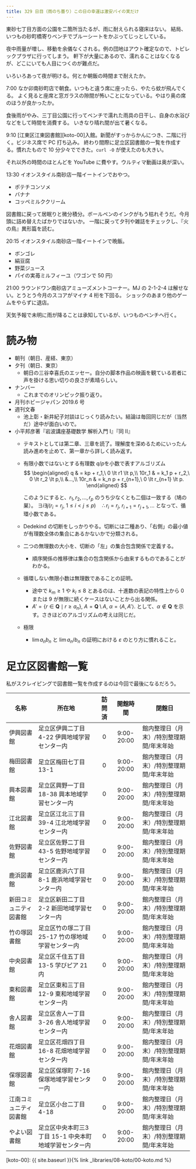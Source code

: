 ```yaml
---
title: 329 日目（雨のち曇り）この日の幸運は激安パイの実だけ
---
```


東砂七丁目方面の公園を二箇所当たるが、雨に耐えられる寝床はない。
結局、いつもの砂町橋寄りベンチでブルーシートをかぶってじっとしている。

夜中雨量が増し、移動を余儀なくされる。例の団地はアウト確定なので、トピレックプラザに行ってしまう。
軒下が大量にあるので、濡れることはなくなるが、どこにいても人目につくのが難点だ。

いろいろあって夜が明ける。何とか朝飯の時間まで耐えたか。

7:00 なか卯南砂町店で朝食。いつもと違う席に座ったら、やたら蚊が飛んでくる。
よく見ると座席と窓ガラスの隙間が怖いことになっている。やはり奥の席のほうが良かったか。

食後雨がやみ、三丁目公園に行ってベンチで濡れた雨具の日干し、自身の水浴びなどをして時間を消費する。
いきなり晴れ間が出て暑くなる。

9:10 [江東区江東図書館][koto-00]入館。新聞がすっからかんにつき、二階に行く。ビジネス席で PC 打ち込み。
終わり間際に足立区図書館の一覧を作成する。慣れたもので 10 分少々でできた。`curl -O` が使えたのも大きい。

それ以外の時間のほとんどを YouTube に費やす。ウルティマ動画は奥が深い。

13:30 イオンスタイル南砂店一階イートインでおやつ。
* ポテチコンソメ
* バナナ
* コッペミルククリーム

図書館に戻って居眠りと微分積分。ボールペンのインクがもう枯れそうだ。今月頭に詰め替えたばかりではないか。
一階に戻って夕刊や雑誌をチェックし、『火の鳥』異形篇を読む。

20:15 イオンスタイル南砂店一階イートインで晩飯。
* ボンゴレ
* 絹豆腐
* 野菜ジュース
* パイの実苺ミルフィーユ（ワゴンで 50 円）

21:00 ラウンドワン南砂店アミューズメントコーナー。MJ の 2-1-2-4 は解せない。とうとう今月のスコアがマイナ 4 桁を下回る。
ショックのあまり他のゲームをやらずに退店。

天気予報で未明に雨が降ることは承知しているが、いつものベンチへ行く。

# 読み物

* 朝刊（朝日、産経、東京）
* 夕刊（朝日、東京）
  * 朝日の三谷幸喜氏のエッセー。自分の脚本作品の映画を観ている若者に声を掛ける思い切りの良さが素晴らしい。
* ナンバー
  * これまでのオリンピック振り返り。
* 月刊ホビージャパン 2019.6 号
* 週刊文春
  * 池上彰・新井紀子対談はじっくり読みたい。結論は毎回同じだが（当然だ）途中が面白いので。
* 小平邦彦著『岩波講座基礎数学 解析入門 I』『同 II』
  * テキストとしては第二章、三章を読了。理解度を深めるためにいったん読み進めを止めて、第一章から詳しく読み返す。
  * 有限小数ではないとする有理数 $q/p$を小数で表すアルゴリズム
    $$
    \begin{aligned}
    q & = kp + r_1,\ 0 \lt r1 \lt p,\\
    10r_1 & = k_1 p + r_2,\ 0 \lt r_2 \lt p,\\
          &...,\\
    10r_n & = k_n p + r_{n+1},\ 0 \lt r_{n+1} \lt p.
    \end{aligned}
    $$

    このようにすると、$r_1, r_2, ..., r_p$ のうち少なくとも二個は一致する（鳩の巣）。
    $\exists i \exists j (r_i = r_j,\ 1 \le i \lt j \le p)\quad \therefore r_i = r_j,\ r_{i + 1} = r_{j + 1}, ...$
    となって、循環小数である。
  * Dedekind の切断をしっかりやる。切断には二種あり、「右側」の最小値が有理数全体の集合にあるかないかで分類される。
  * 二つの無理数の大小を、切断の「左」の集合包含関係で定義する。
    * 順序関係の推移律は集合の包含関係から由来するものであることがわかる。
  * 循環しない無限小数は無理数であることの証明。
    * 途中で $k_m \ge 1$ や $k_l \le 8$ とあるのは、十進数の表記の特性上から 0 または 9 が無限に続くケースはないことから出る関係。
    * $A' = \{r \in \mathbf{Q} \mid r \ge a_n\},\ A = \mathbf{Q}\setminus{A},\ \alpha = \langle A, A' \rangle.$
      として、$\alpha \notin \mathbf{Q}$ を示す。さきほどのアルゴリズムの考えは同じだ。
  * 極限
    * $\lim a_n b_n$ と $\lim a_n/b_n$ の証明における $\varepsilon$ のとり方に慣れること。

# 足立区図書館一覧

私がスクレイピングで図書館一覧を作成するのは今回で最後になるだろう。

| 名称                   | 所在地                                                | 訪問済 | 開館時間   | 閉館日                                   |
| ---------------------- | ----------------------------------------------------- | :----: |:----------:| ---------------------------------------- |
| 伊興図書館             | 足立区伊興二丁目 4-22 伊興地域学習センター内          |   0    | 9:00-20:00 | 館内整理日（月末）/特別整理期間/年末年始 |
| 梅田図書館             | 足立区梅田七丁目 13-1                                 |   0    | 9:00-20:00 | 館内整理日（月末）/特別整理期間/年末年始 |
| 興本図書館             | 足立区興野一丁目 18-38 興本地域学習センター内         |   0    | 9:00-20:00 | 館内整理日（月末）/特別整理期間/年末年始 |
| 江北図書館             | 足立区江北三丁目 39-4 江北地域学習センター内          |   0    | 9:00-20:00 | 館内整理日（月末）/特別整理期間/年末年始 |
| 佐野図書館             | 足立区佐野二丁目 43-5 佐野地域学習センター内          |   0    | 9:00-20:00 | 館内整理日（月末）/特別整理期間/年末年始 |
| 鹿浜図書館             | 足立区鹿浜六丁目 8-1 鹿浜地域学習センター内           |   0    | 9:00-20:00 | 館内整理日（月末）/特別整理期間/年末年始 |
| 新田コミュニティ図書館 | 足立区新田二丁目 2-2 新田地域学習センター内           |   0    | 9:00-20:00 | 館内整理日（月末）/特別整理期間/年末年始 |
| 竹の塚図書館           | 足立区竹の塚二丁目 25-17 竹の塚地域学習センター内     |   0    | 9:00-20:00 | 館内整理日（月末）/特別整理期間/年末年始 |
| 中央図書館             | 足立区千住五丁目 13-5 学びピア 21 内                  |   0    | 9:00-20:00 | 館内整理日（月末）/特別整理期間/年末年始 |
| 東和図書館             | 足立区東和三丁目 12-9 東和地域学習センター内          |   0    | 9:00-20:00 | 館内整理日（月末）/特別整理期間/年末年始 |
| 舎人図書館             | 足立区舎人一丁目 3-26 舎人地域学習センター内          |   0    | 9:00-20:00 | 館内整理日（月末）/特別整理期間/年末年始 |
| 花畑図書館             | 足立区花畑四丁目 16-8 花畑地域学習センター内          |   0    | 9:00-20:00 | 館内整理日（月末）/特別整理期間/年末年始 |
| 保塚図書館             | 足立区保塚町 7-16 保塚地域学習センター内              |   0    | 9:00-20:00 | 館内整理日（月末）/特別整理期間/年末年始 |
| 江南コミュニティ図書館 | 足立区小台二丁目 4-18                                 |   0    | 9:00-20:00 | 館内整理日（月末）/特別整理期間/年末年始 |
| やよい図書館           | 足立区中央本町三3丁目 15-1 中央本町地域学習センター内 |   0    | 9:00-20:00 | 館内整理日（月末）/特別整理期間/年末年始 |

[koto-00]: {{ site.baseurl }}{% link _libraries/08-koto/00-koto.md %}
